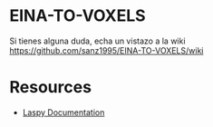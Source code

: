 # EINA-TO-VOXELS

Si tienes alguna duda, echa un vistazo a la wiki <https://github.com/sanz1995/EINA-TO-VOXELS/wiki>

# Resources

- [Laspy Documentation](https://pythonhosted.org/laspy/)

